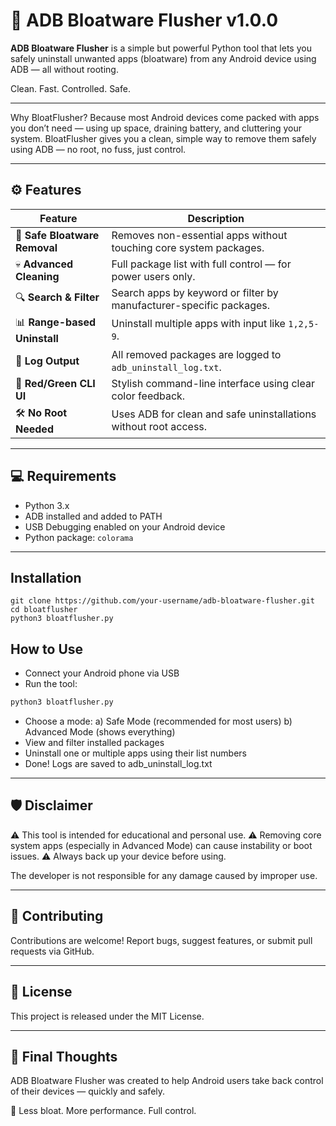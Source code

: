 # 📱 ADB Bloatware Flusher v1.0.0

**ADB Bloatware Flusher** is a simple but powerful Python tool that lets you safely uninstall unwanted apps (bloatware) from any Android device using ADB — all without rooting.

Clean. Fast. Controlled. Safe.

--- 

Why BloatFlusher?
Because most Android devices come packed with apps you don’t need — using up space, draining battery, and cluttering your system. BloatFlusher gives you a clean, simple way to remove them safely using ADB — no root, no fuss, just control.

---

## ⚙️ Features

| Feature                         | Description                                                                 |
|----------------------------------|-----------------------------------------------------------------------------|
| 📱 **Safe Bloatware Removal**   | Removes non-essential apps without touching core system packages.          |
| 💀 **Advanced Cleaning**        | Full package list with full control — for power users only.                |
| 🔍 **Search & Filter**          | Search apps by keyword or filter by manufacturer-specific packages.        |
| 📊 **Range-based Uninstall**    | Uninstall multiple apps with input like `1,2,5-9`.                         |
| 📁 **Log Output**               | All removed packages are logged to `adb_uninstall_log.txt`.                |
| 🎨 **Red/Green CLI UI**         | Stylish command-line interface using clear color feedback.                 |
| 🛠️ **No Root Needed**          | Uses ADB for clean and safe uninstallations without root access.           |

---

## 💻 Requirements

- Python 3.x
- ADB installed and added to PATH
- USB Debugging enabled on your Android device
- Python package: `colorama`

---

## Installation
```
git clone https://github.com/your-username/adb-bloatware-flusher.git
cd bloatflusher
python3 bloatflusher.py
```

## How to Use
- Connect your Android phone via USB
- Run the tool:
```python
python3 bloatflusher.py
```
- Choose a mode:
  a) Safe Mode (recommended for most users)
  b) Advanced Mode (shows everything)
- View and filter installed packages
- Uninstall one or multiple apps using their list numbers
- Done! Logs are saved to adb_uninstall_log.txt

---

## 🛡️ Disclaimer
⚠️ This tool is intended for educational and personal use.
⚠️ Removing core system apps (especially in Advanced Mode) can cause instability or boot issues.
⚠️ Always back up your device before using.

The developer is not responsible for any damage caused by improper use.

---

## 🙌 Contributing
Contributions are welcome!
Report bugs, suggest features, or submit pull requests via GitHub.

---

## 📄 License
This project is released under the MIT License.

---

## 💬 Final Thoughts
ADB Bloatware Flusher was created to help Android users take back control of their devices — quickly and safely.

💪 Less bloat. More performance. Full control.


